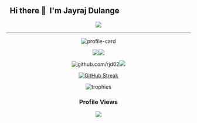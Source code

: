 ## &nbsp;&nbsp;Hi there 👋 &nbsp;I'm Jayraj Dulange

<p align="center">
<a href="https://github.com/DenverCoder1/readme-typing-svg"><img src="https://readme-typing-svg.herokuapp.com?lines=I'm+a+keen+Web+Developer;Competitive+programmer;Cybersecurity+Enthusiast&width=280&height=30"></a>
</p>
<hr>
<div align="center">

![profile-card](http://github-profile-summary-cards.vercel.app/api/cards/profile-details?username=Deus1704&theme=tokyonight)
</div>
<div align="center">
  
![](http://github-profile-summary-cards.vercel.app/api/cards/repos-per-language?username=Deus1704&theme=tokyonight)![](http://github-profile-summary-cards.vercel.app/api/cards/most-commit-language?username=Deus1704&theme=tokyonight) 
</div>
<div align="center">
  
![github.com/rjd02](http://github-profile-summary-cards.vercel.app/api/cards/stats?username=Deus1704&theme=tokyonight)![](http://github-profile-summary-cards.vercel.app/api/cards/productive-time?username=Deus1704&theme=tokyonight&utcOffset=8)
</div>
<div align="center">
  
[![GitHub Streak](https://streak-stats.demolab.com?user=Deus1704&theme=tokyonight&hide_border=true&card_width=500)](https://git.io/streak-stats)
</div>
<div align="center">
  
![trophies](https://github-profile-trophy.vercel.app/?username=Deus1704&theme=monokai)
</div>
<div align="center">
  <h3>Profile Views</h3>
  <img src="https://profile-counter.glitch.me/Deus1704/count.svg">
</div>

